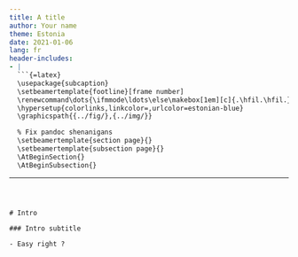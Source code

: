```yaml
---
title: A title
author: Your name
theme: Estonia
date: 2021-01-06
lang: fr
header-includes:
- |
  ```{=latex}
  \usepackage{subcaption}
  \setbeamertemplate{footline}[frame number]
  \renewcommand\dots{\ifmmode\ldots\else\makebox[1em][c]{.\hfil.\hfil.}\thinspace\fi}
  \hypersetup{colorlinks,linkcolor=,urlcolor=estonian-blue}
  \graphicspath{{../fig/},{../img/}}

  % Fix pandoc shenanigans
  \setbeamertemplate{section page}{}
  \setbeamertemplate{subsection page}{}
  \AtBeginSection{}
  \AtBeginSubsection{}
  ```
---
```



# Intro

### Intro subtitle

- Easy right ?
